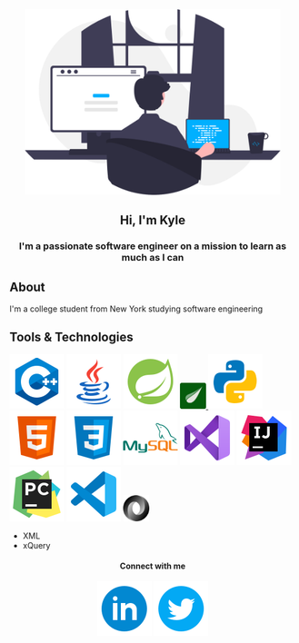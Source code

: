 <div id="header" align="center">
    <img src="images/programmer.svg" width="450px" alt="programmer">
    <h2>Hi, I'm Kyle</h2>
</div>

<h3 align="center">I'm a passionate software engineer on a mission to learn as much as I can</h3>

## About
I'm a college student from New York studying software engineering


## Tools & Technologies
<a href="https://www.w3schools.com/cpp/default.asp"><img src="images/logos/c++.svg"></a> <a href="https://www.java.com/en/"><img src="images/logos/java.svg"></a> <a href="http://spring.io"><img src="images/logos/spring.svg"></a> <a href="https://www.thymeleaf.org/"><img src="images/logos/thymeleaf.svg" width="46px"> <a href="http://python.org"><img src="images/logos/python.svg"></a> <a href="https://www.w3schools.com/html/default.asp"><img src="images/logos/html.svg"></a> <a href="https://www.w3schools.com/css/default.asp"><img src="images/logos/css.svg"></a> <a href="http://mysql.com"><img src="images/logos/mysql.svg"></a> <a href="https://visualstudio.microsoft.com/"><img src="images/logos/visualstudio.svg"></a> <a href="https://www.jetbrains.com/idea/"><img src="images/logos/intellij.svg"></a> <a href="https://www.jetbrains.com/pycharm/"><img src="images/logos/pycharm.svg"></a> <a href="https://code.visualstudio.com/"><img src="images/logos/vscode.svg"></a> <a href="https://www.json.org/json-en.html"><img src="images/logos/json.svg" width="46px"></a>
* XML
* xQuery

<h4 align="center">Connect with me</h4>
<p align="center">
    <a href="https://www.linkedin.com/in/kyleryvn/"><img src="images/logos/linkedin-circle.svg"></a> <img src="images/logos/twitter-circle.svg">
</p>